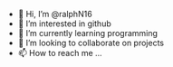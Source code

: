 - 👋 Hi, I’m @ralphN16
- 👀 I’m interested in github
- 🌱 I’m currently learning programming 
- 💞️ I’m looking to collaborate on projects 
- 📫 How to reach me ...

<!---
ralphN16/ralphN16 is a ✨ special ✨ repository because its `README.md` (this file) appears on your GitHub profile.
You can click the Preview link to take a look at your changes.
--->
